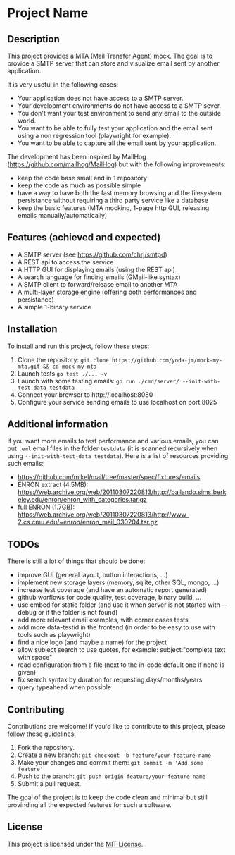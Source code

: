 # Project Name

## Description

This project provides a MTA (Mail Transfer Agent) mock. The goal is to provide
a SMTP server that can store and visualize email sent by another application.

It is very useful in the following cases:
- Your application does not have access to a SMTP server.
- Your development environments do not have access to a SMTP sever.
- You don't want your test environment to send any email to the outside world.
- You want to be able to fully test your application and the email sent using a non regression tool (playwright for example).
- You want to be able to capture all the email sent by your application.

The development has been inspired by MailHog (https://github.com/mailhog/MailHog) but with the following improvements:
- keep the code base small and in 1 repository
- keep the code as much as possible simple
- have a way to have both the fast memory browsing and the filesystem persistance without requiring a third party service like a database
- keep the basic features (MTA mocking, 1-page http GUI, releasing emails manually/automatically)

## Features (achieved and expected)

- A SMTP server (see https://github.com/chrj/smtpd)
- A REST api to access the service
- A HTTP GUI for displaying emails (using the REST api)
- A search language for finding emails (GMail-like syntax)
- A SMTP client to forward/release email to another MTA
- A multi-layer storage engine (offering both performances and persistance)
- A simple 1-binary service

## Installation

To install and run this project, follow these steps:

1. Clone the repository: `git clone https://github.com/yoda-jm/mock-my-mta.git && cd mock-my-mta`
2. Launch tests `go test ./... -v`
3. Launch with some testing emails: `go run ./cmd/server/ --init-with-test-data testdata`
4. Connect your browser to http://localhost:8080
5. Configure your service sending emails to use localhost on port 8025

## Additional information

If you want more emails to test performance and various emails, you can put `.eml` email files
in the folder `testdata` (it is scanned recursively when using  `--init-with-test-data testdata`).
Here is a list of resources providing such emails:
- https://github.com/mikel/mail/tree/master/spec/fixtures/emails
- ENRON extract (4.5MB): https://web.archive.org/web/20110307220813/http://bailando.sims.berkeley.edu/enron/enron_with_categories.tar.gz
- full ENRON (1.7GB): https://web.archive.org/web/20110307220813/http://www-2.cs.cmu.edu/~enron/enron_mail_030204.tar.gz

## TODOs

There is still a lot of things that should be done:
- improve GUI (general layout, button interactions, ...)
- implement new storage layers (memory, sqlite, other SQL, mongo, ...)
- increase test coverage (and have an automatic report generated)
- github worflows for code quality, test coverage, binary build, ...
- use embed for static folder (and use it when server is not started with --debug or if the folder is not found)
- add more relevant email examples, with corner cases tests
- add more data-testid in the frontend (in order to be easy to use with tools such as playwright)
- find a nice logo (and maybe a name) for the project
- allow subject search to use quotes, for example: subject:"complete text with space"
- read configuration from a file (next to the in-code default one if none is given)
- fix search syntax by duration for requesting days/months/years
- query typeahead when possible

## Contributing

Contributions are welcome! If you'd like to contribute to this project, please follow these guidelines:

1. Fork the repository.
2. Create a new branch: `git checkout -b feature/your-feature-name`
3. Make your changes and commit them: `git commit -m 'Add some feature'`
4. Push to the branch: `git push origin feature/your-feature-name`
5. Submit a pull request.

The goal of the project is to keep the code clean and minimal but still provinding all the expected features for such a software.

## License

This project is licensed under the [MIT License](LICENSE).